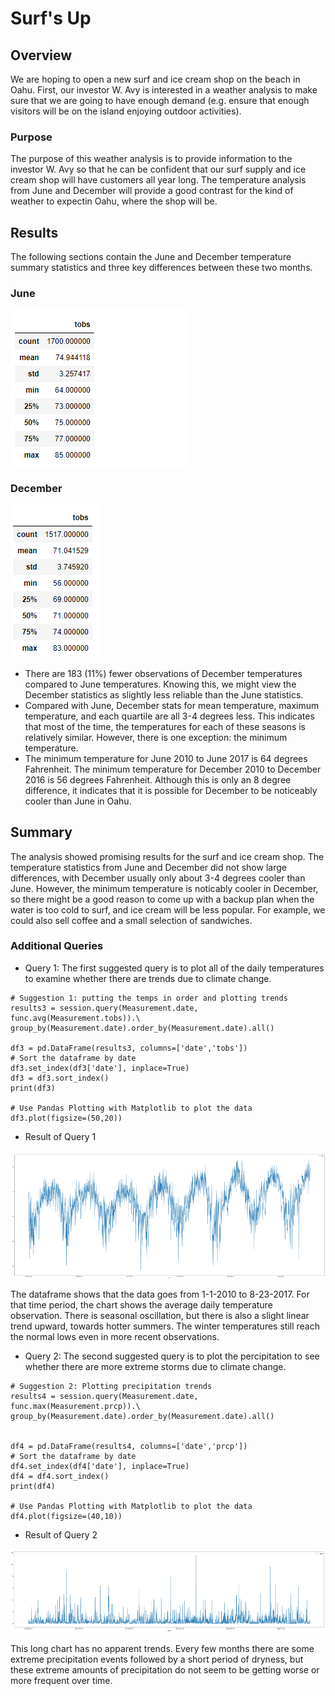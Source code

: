 # Surf's Up

## Overview

We are hoping to open a new surf and ice cream shop on the beach in Oahu. First, our investor W. Avy is interested in a weather analysis to make sure that we are going to have enough demand (e.g. ensure that enough visitors will be on the island enjoying outdoor activities). 

### Purpose

The purpose of this weather analysis is to provide information to the investor W. Avy so that he can be confident that our surf supply and ice cream shop will have customers all year long. The temperature analysis from June and December will provide a good contrast for the kind of weather to expectin Oahu, where the shop will be. 

## Results
The following sections contain the June and December temperature summary statistics and three key differences between these two months. 

### June 

![June_Temperature_Stats](https://github.com/saramcel/surfs_up/blob/07bf5e2f45ba3dfdfbabeccdf9211f97eb247359/Resources/June_Temps_Stats.png)

### December

![December_Temperature_Stats](https://github.com/saramcel/surfs_up/blob/07bf5e2f45ba3dfdfbabeccdf9211f97eb247359/Resources/Dec_Temps_Stats.png)

* There are 183 (11%) fewer observations of December temperatures compared to June temperatures. Knowing this, we might view the December statistics as slightly less reliable than the June statistics. 
* Compared with June, December stats for mean temperature, maximum temperature, and each quartile are all 3-4 degrees less. This indicates that most of the time, the temperatures for each of these seasons is relatively similar. However, there is one exception: the minimum temperature.
* The minimum temperature for June 2010 to June 2017 is 64 degrees Fahrenheit. The minimum temperature for December 2010 to December 2016 is 56 degrees Fahrenheit. Although this is only an 8 degree difference, it indicates that it is possible for December to be noticeably cooler than June in Oahu. 

## Summary

The analysis showed promising results for the surf and ice cream shop. The temperature statistics from June and December did not show large differences, with December usually only about 3-4 degrees cooler than June. However, the minimum temperature is noticably cooler in December, so there might be a good reason to come up with a backup plan when the water is too cold to surf, and ice cream will be less popular. For example, we could also sell coffee and a small selection of sandwiches. 

### Additional Queries

* Query 1: The first suggested query is to plot all of the daily temperatures to examine whether there are trends due to climate change. 

```
# Suggestion 1: putting the temps in order and plotting trends
results3 = session.query(Measurement.date, func.avg(Measurement.tobs)).\
group_by(Measurement.date).order_by(Measurement.date).all()

df3 = pd.DataFrame(results3, columns=['date','tobs'])
# Sort the dataframe by date
df3.set_index(df3['date'], inplace=True)
df3 = df3.sort_index()
print(df3)

# Use Pandas Plotting with Matplotlib to plot the data
df3.plot(figsize=(50,20))
```

* Result of Query 1

![Query 1 Results](https://github.com/saramcel/surfs_up/blob/43d347243a44df37d81a20d6e0b4d88994baf8c3/Resources/Results_Query_1.png)

The dataframe shows that the data goes from 1-1-2010 to 8-23-2017. For that time period, the chart shows the average daily temperature observation. There is seasonal oscillation, but there is also a slight linear trend upward, towards hotter summers. The winter temperatures still reach the normal lows even in more recent observations.

* Query 2: The second suggested query is to plot the percipitation to see whether there are more extreme storms due to climate change. 

```
# Suggestion 2: Plotting precipitation trends
results4 = session.query(Measurement.date, func.max(Measurement.prcp)).\
group_by(Measurement.date).order_by(Measurement.date).all()


df4 = pd.DataFrame(results4, columns=['date','prcp'])
# Sort the dataframe by date
df4.set_index(df4['date'], inplace=True)
df4 = df4.sort_index()
print(df4)

# Use Pandas Plotting with Matplotlib to plot the data
df4.plot(figsize=(40,10))
```

* Result of Query 2

![Query 2 Results](https://github.com/saramcel/surfs_up/blob/43d347243a44df37d81a20d6e0b4d88994baf8c3/Resources/Results_Query_2.png)

This long chart has no apparent trends. Every few months there are some extreme precipitation events followed by a short period of dryness, but these extreme amounts of precipitation do not seem to be getting worse or more frequent over time. 
